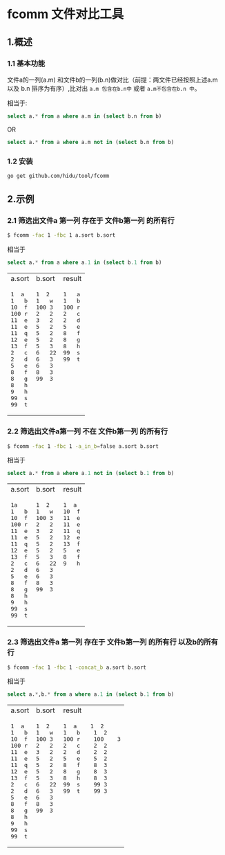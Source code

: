 # fcomm 文件对比工具

## 1.概述
### 1.1 基本功能

文件a的一列(a.m) 和文件b的一列(b.n)做对比（前提：两文件已经按照上述a.m 以及 b.n 排序为有序）,比对出 `a.m 包含在b.n中` 或者 `a.m不包含在b.n 中`。  

相当于:
```sql
select a.* from a where a.m in (select b.n from b)
```

OR
```sql
select a.* from a where a.m not in (select b.n from b)
```

### 1.2 安装
```bash
go get github.com/hidu/tool/fcomm
```


## 2.示例

### 2.1 筛选出文件a  第一列 存在于 文件b第一列 的所有行
```bash
$ fcomm -fac 1 -fbc 1 a.sort b.sort
```
相当于
```sql
select a.* from a where a.1 in (select b.1 from b)
```


<table>
<tr><td>a.sort</td><td>b.sort</td><td>result</td></tr>
<tr>
<td valign=top>
<pre>1  a
1   b
10  f
100 r
11  e
11  e
11  q
12  e
13  f
2   c
2   d
5   e
8   f
8   g
8   h
9   h
99  s
99  t</pre>
</td>
        <td valign=top><pre>1  2
1   w
100 3
2   2
3   2
5   2
5   2
5   2
5   3
6   22
6   3
6   3
8   3
99  3</pre>
</td>
<td valign=top>
<pre>1   a
1   b
100 r
2   c
2   d
5   e
8   f
8   g
8   h
99  s
99  t
</pre>
</td>
</tr>
</table>

### 2.2 筛选出文件a第一列 不在 文件b第一列 的所有行
```bash
$ fcomm -fac 1 -fbc 1 -a_in_b=false a.sort b.sort
```
相当于
```sql
select a.* from a where a.1 not in (select b.1 from b)
```

<table>
<tr><td>a.sort</td><td>b.sort</td><td>result</td></tr>
<tr>
<td valign=top>
<pre>1a
1   b
10  f
100 r
11  e
11  e
11  q
12  e
13  f
2   c
2   d
5   e
8   f
8   g
8   h
9   h
99  s
99  t</pre>
</td>
<td valign=top>
<pre>1  2
1   w
100 3
2   2
3   2
5   2
5   2
5   2
5   3
6   22
6   3
6   3
8   3
99  3</pre>
</td>
<td valign=top>
<pre>1  a
10  f
11  e
11  e
11  q
12  e
13  f
5   e
8   f
9   h
</pre>
</td>
    </tr>
</table>

### 2.3 筛选出文件a 第一列 存在于 文件b第一列 的所有行 以及b的所有行
```bash
$ fcomm -fac 1 -fbc 1 -concat_b a.sort b.sort
```
相当于
```sql
select a.*,b.* from a where a.1 in (select b.1 from b)
```

<table>
<tr><td>a.sort</td><td>b.sort</td><td>result</td></tr>
<tr>
<td valign=top>
<pre>1  a
1   b
10  f
100 r
11  e
11  e
11  q
12  e
13  f
2   c
2   d
5   e
8   f
8   g
8   h
9   h
99  s
99  t</pre>
</td>
 <td valign=top>
<pre>1  2
1   w
100 3
2   2
3   2
5   2
5   2
5   2
5   3
6   22
6   3
6   3
8   3
99  3</pre>
</td>
<td valign=top>
<pre>1  a    1  2
1   b    1  2
100 r    100    3
2   c    2  2
2   d    2  2
5   e    5  2
8   f    8  3
8   g    8  3
8   h    8  3
99  s    99 3
99  t    99 3
</pre>
</td>
    </tr>
</table>
